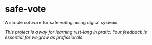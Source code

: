 # safe-vote
A simple software for safe voting, using digital systems.


*This project is a way for learning  rust-lang in pratic. Your feedback is essential for we grow as profissionals*
